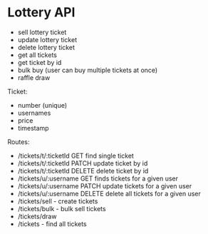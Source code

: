 # Lottery API

- sell lottery ticket
- update lottery ticket
- delete lottery ticket
- get all tickets
- get ticket by id
- bulk buy (user can buy multiple tickets at once)
- raffle draw

Ticket:

- number (unique)
- usernames
- price
- timestamp

Routes:

- /tickets/t/:ticketId GET find single ticket
- /tickets/t/:ticketId PATCH update ticket by id
- /tickets/t/:ticketId DELETE delete ticket by id
- /tickets/u/:username GET finds tickets for a given user
- /tickets/u/:username PATCH update tickets for a given user
- /tickets/u/:username DELETE delete all tickets for a given user
- /tickets/sell - create tickets
- /tickets/bulk - bulk sell tickets
- /tickets/draw
- /tickets - find all tickets
